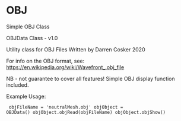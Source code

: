 # OBJ
<p>
Simple OBJ Class

OBJData Class - v1.0

Utility class for OBJ Files
Written by Darren Cosker 2020

For info on the OBJ format, see:
    https://en.wikipedia.org/wiki/Wavefront_.obj_file

NB - not guarantee to cover all features! 
Simple OBJ display function included.

Example Usage:</p>
<code>
    objFileName = 'neutralMesh.obj'
    objObject = OBJData()
    objObject.objRead(objFileName)
    objObject.objShow()    
</code>
